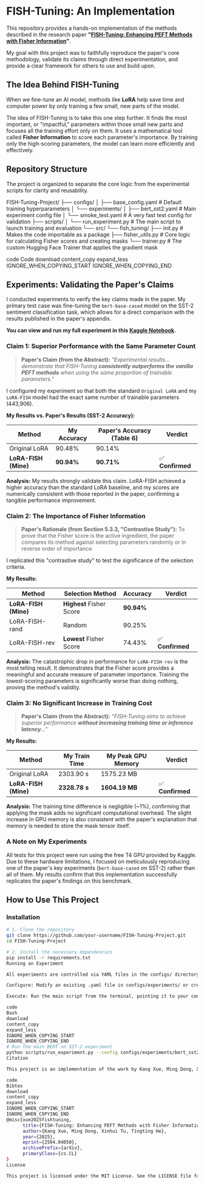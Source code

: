 # FISH-Tuning: An Implementation

This repository provides a hands-on implementation of the methods described in the research paper **"[FISH-Tuning: Enhancing PEFT Methods with Fisher Information](https://arxiv.org/abs/2504.04050)"**.

My goal with this project was to faithfully reproduce the paper's core methodology, validate its claims through direct experimentation, and provide a clear framework for others to use and build upon.

## The Idea Behind FISH-Tuning

When we fine-tune an AI model, methods like **LoRA** help save time and computer power by only training a few small, new parts of the model.

The idea of FISH-Tuning is to take this one step further. It finds the most important, or "impactful," parameters within those small new parts and focuses all the training effort only on them. It uses a mathematical tool called **Fisher Information** to score each parameter's importance. By training only the high-scoring parameters, the model can learn more efficiently and effectively.

## Repository Structure

The project is organized to separate the core logic from the experimental scripts for clarity and reusability.

FISH-Tuning-Project/
├── configs/
│ ├── base_config.yaml # Default training hyperparameters
│ └── experiments/
│ ├── bert_sst2.yaml # Main experiment config file
│ └── smoke_test.yaml # A very fast test config for validation
├── scripts/
│ └── run_experiment.py # The main script to launch training and evaluation
└── src/
└── fish_tuning/
├── init.py # Makes the code importable as a package
├── fisher_utils.py # Core logic for calculating Fisher scores and creating masks
└── trainer.py # The custom Hugging Face Trainer that applies the gradient mask

code
Code
download
content_copy
expand_less
IGNORE_WHEN_COPYING_START
IGNORE_WHEN_COPYING_END
## Experiments: Validating the Paper's Claims

I conducted experiments to verify the key claims made in the paper. My primary test case was fine-tuning the `bert-base-cased` model on the SST-2 sentiment classification task, which allows for a direct comparison with the results published in the paper's appendix.

**You can view and run my full experiment in this [Kaggle Notebook](https://www.kaggle.com/code/shamsccs/bertsst2/notebook).**

### Claim 1: Superior Performance with the Same Parameter Count

> **Paper's Claim (from the Abstract):** *"Experimental results... demonstrate that FISH-Tuning **consistently outperforms the vanilla PEFT methods** when using the same proportion of trainable parameters."*

I configured my experiment so that both the standard `Original LoRA` and my `LoRA-FISH` model had the exact same number of trainable parameters (443,906).

**My Results vs. Paper's Results (SST-2 Accuracy):**

| Method             | My Accuracy | Paper's Accuracy (Table 6) | Verdict |
| ------------------ | ----------- | -------------------------- | ------- |
| Original LoRA      | 90.48%      | 90.14%                     |         |
| **LoRA-FISH (Mine)**| **90.94%**  | **90.71%**                 | ✅ **Confirmed** |

**Analysis:** My results strongly validate this claim. LoRA-FISH achieved a higher accuracy than the standard LoRA baseline, and my scores are numerically consistent with those reported in the paper, confirming a tangible performance improvement.

### Claim 2: The Importance of Fisher Information

> **Paper's Rationale (from Section 5.3.3, "Contrastive Study"):** To prove that the Fisher score is the active ingredient, the paper compares its method against selecting parameters randomly or in reverse order of importance.

I replicated this "contrastive study" to test the significance of the selection criteria.

**My Results:**

| Method             | Selection Method         | Accuracy | Verdict |
| ------------------ | ------------------------ | -------- | ------- |
| **LoRA-FISH (Mine)**| **Highest** Fisher Score | **90.94%** |         |
| LoRA-FISH-rand     | Random                   | 90.25%   |         |
| LoRA-FISH-rev      | **Lowest** Fisher Score  | 74.43%   | ✅ **Confirmed** |

**Analysis:** The catastrophic drop in performance for `LoRA-FISH-rev` is the most telling result. It demonstrates that the Fisher score provides a meaningful and accurate measure of parameter importance. Training the lowest-scoring parameters is significantly worse than doing nothing, proving the method's validity.

### Claim 3: No Significant Increase in Training Cost

> **Paper's Claim (from the Abstract):** *"FISH-Tuning aims to achieve superior performance **without increasing training time or inference latency**..."*

**My Results:**

| Method             | My Train Time | My Peak GPU Memory | Verdict |
| ------------------ | ------------- | ------------------ | ------- |
| Original LoRA      | 2303.90 s     | 1575.23 MB         |         |
| **LoRA-FISH (Mine)**| **2328.78 s** | **1604.19 MB**     | ✅ **Confirmed** |

**Analysis:** The training time difference is negligible (~1%), confirming that applying the mask adds no significant computational overhead. The slight increase in GPU memory is also consistent with the paper's explanation that memory is needed to store the mask tensor itself.

### A Note on My Experiments

All tests for this project were run using the free T4 GPU provided by Kaggle. Due to these hardware limitations, I focused on meticulously reproducing one of the paper's key experiments (`bert-base-cased` on SST-2) rather than all of them. My results confirm that this implementation successfully replicates the paper's findings on this benchmark.

## How to Use This Project

### Installation

```bash
# 1. Clone the repository
git clone https://github.com/your-username/FISH-Tuning-Project.git
cd FISH-Tuning-Project

# 2. Install the necessary dependencies
pip install -r requirements.txt
Running an Experiment

All experiments are controlled via YAML files in the configs/ directory.

Configure: Modify an existing .yaml file in configs/experiments/ or create a new one to define your model, dataset, and training parameters.

Execute: Run the main script from the terminal, pointing it to your configuration file.

code
Bash
download
content_copy
expand_less
IGNORE_WHEN_COPYING_START
IGNORE_WHEN_COPYING_END
# Run the main BERT on SST-2 experiment
python scripts/run_experiment.py --config configs/experiments/bert_sst2.yaml
Citation

This project is an implementation of the work by Kang Xue, Ming Dong, Xinhui Tu, and Tingting He. If you use this code or its concepts in your research, please cite the original paper.

code
Bibtex
download
content_copy
expand_less
IGNORE_WHEN_COPYING_START
IGNORE_WHEN_COPYING_END
@misc{xue2025fishtuning,
      title={FISH-Tuning: Enhancing PEFT Methods with Fisher Information},
      author={Kang Xue, Ming Dong, Xinhui Tu, Tingting He},
      year={2025},
      eprint={2504.04050},
      archivePrefix={arXiv},
      primaryClass={cs.CL}
}
License

This project is licensed under the MIT License. See the LICENSE file for details.

